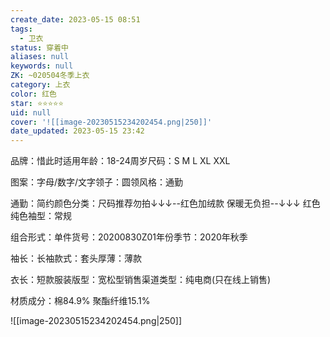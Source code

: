 ```yaml
---
create_date: 2023-05-15 08:51
tags:
  - 卫衣
status: 穿着中
aliases: null
keywords: null
ZK: ~020504冬季上衣
category: 上衣
color: 红色
star: ⭐⭐⭐⭐⭐
uid: null
cover: '![[image-20230515234202454.png|250]]'
date_updated: 2023-05-15 23:42
---
```


品牌：惜此时适用年龄：18-24周岁尺码：S M L XL XXL

图案：字母/数字/文字领子：圆领风格：通勤

通勤：简约颜色分类：尺码推荐勿拍↓↓↓--红色加绒款 保暖无负担--↓↓↓ 红色纯色袖型：常规

组合形式：单件货号：20200830Z01年份季节：2020年秋季

袖长：长袖款式：套头厚薄：薄款

衣长：短款服装版型：宽松型销售渠道类型：纯电商(只在线上销售)

材质成分：棉84.9% 聚酯纤维15.1%

![[image-20230515234202454.png|250]]
